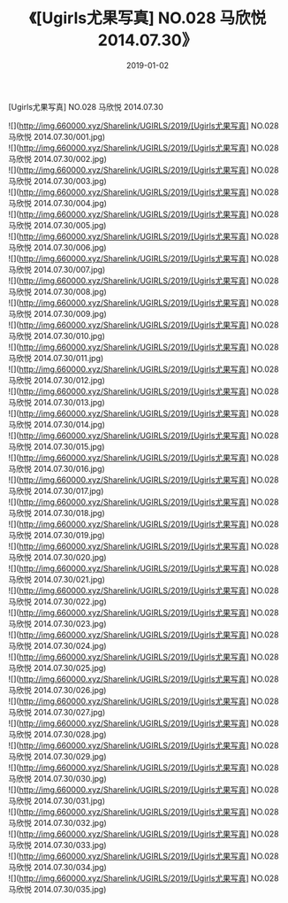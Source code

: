 ﻿---
layout: post
title:  《[Ugirls尤果写真] NO.028 马欣悦 2014.07.30》
date:   2019-01-02
img: http://img.660000.xyz/Sharelink/UGIRLS/2019/[Ugirls尤果写真] NO.028 马欣悦 2014.07.30/000.jpg
categories: [美女, 清纯, 唯美]
---

[Ugirls尤果写真] NO.028 马欣悦 2014.07.30

 ![](http://img.660000.xyz/Sharelink/UGIRLS/2019/[Ugirls尤果写真] NO.028 马欣悦 2014.07.30/001.jpg) <br>![](http://img.660000.xyz/Sharelink/UGIRLS/2019/[Ugirls尤果写真] NO.028 马欣悦 2014.07.30/002.jpg) <br>![](http://img.660000.xyz/Sharelink/UGIRLS/2019/[Ugirls尤果写真] NO.028 马欣悦 2014.07.30/003.jpg) <br>![](http://img.660000.xyz/Sharelink/UGIRLS/2019/[Ugirls尤果写真] NO.028 马欣悦 2014.07.30/004.jpg) <br>![](http://img.660000.xyz/Sharelink/UGIRLS/2019/[Ugirls尤果写真] NO.028 马欣悦 2014.07.30/005.jpg) <br>![](http://img.660000.xyz/Sharelink/UGIRLS/2019/[Ugirls尤果写真] NO.028 马欣悦 2014.07.30/006.jpg) <br>![](http://img.660000.xyz/Sharelink/UGIRLS/2019/[Ugirls尤果写真] NO.028 马欣悦 2014.07.30/007.jpg) <br>![](http://img.660000.xyz/Sharelink/UGIRLS/2019/[Ugirls尤果写真] NO.028 马欣悦 2014.07.30/008.jpg) <br>![](http://img.660000.xyz/Sharelink/UGIRLS/2019/[Ugirls尤果写真] NO.028 马欣悦 2014.07.30/009.jpg) <br>![](http://img.660000.xyz/Sharelink/UGIRLS/2019/[Ugirls尤果写真] NO.028 马欣悦 2014.07.30/010.jpg) <br>![](http://img.660000.xyz/Sharelink/UGIRLS/2019/[Ugirls尤果写真] NO.028 马欣悦 2014.07.30/011.jpg) <br>![](http://img.660000.xyz/Sharelink/UGIRLS/2019/[Ugirls尤果写真] NO.028 马欣悦 2014.07.30/012.jpg) <br>![](http://img.660000.xyz/Sharelink/UGIRLS/2019/[Ugirls尤果写真] NO.028 马欣悦 2014.07.30/013.jpg) <br>![](http://img.660000.xyz/Sharelink/UGIRLS/2019/[Ugirls尤果写真] NO.028 马欣悦 2014.07.30/014.jpg) <br>![](http://img.660000.xyz/Sharelink/UGIRLS/2019/[Ugirls尤果写真] NO.028 马欣悦 2014.07.30/015.jpg) <br>![](http://img.660000.xyz/Sharelink/UGIRLS/2019/[Ugirls尤果写真] NO.028 马欣悦 2014.07.30/016.jpg) <br>![](http://img.660000.xyz/Sharelink/UGIRLS/2019/[Ugirls尤果写真] NO.028 马欣悦 2014.07.30/017.jpg) <br>![](http://img.660000.xyz/Sharelink/UGIRLS/2019/[Ugirls尤果写真] NO.028 马欣悦 2014.07.30/018.jpg) <br>![](http://img.660000.xyz/Sharelink/UGIRLS/2019/[Ugirls尤果写真] NO.028 马欣悦 2014.07.30/019.jpg) <br>![](http://img.660000.xyz/Sharelink/UGIRLS/2019/[Ugirls尤果写真] NO.028 马欣悦 2014.07.30/020.jpg) <br>![](http://img.660000.xyz/Sharelink/UGIRLS/2019/[Ugirls尤果写真] NO.028 马欣悦 2014.07.30/021.jpg) <br>![](http://img.660000.xyz/Sharelink/UGIRLS/2019/[Ugirls尤果写真] NO.028 马欣悦 2014.07.30/022.jpg) <br>![](http://img.660000.xyz/Sharelink/UGIRLS/2019/[Ugirls尤果写真] NO.028 马欣悦 2014.07.30/023.jpg) <br>![](http://img.660000.xyz/Sharelink/UGIRLS/2019/[Ugirls尤果写真] NO.028 马欣悦 2014.07.30/024.jpg) <br>![](http://img.660000.xyz/Sharelink/UGIRLS/2019/[Ugirls尤果写真] NO.028 马欣悦 2014.07.30/025.jpg) <br>![](http://img.660000.xyz/Sharelink/UGIRLS/2019/[Ugirls尤果写真] NO.028 马欣悦 2014.07.30/026.jpg) <br>![](http://img.660000.xyz/Sharelink/UGIRLS/2019/[Ugirls尤果写真] NO.028 马欣悦 2014.07.30/027.jpg) <br>![](http://img.660000.xyz/Sharelink/UGIRLS/2019/[Ugirls尤果写真] NO.028 马欣悦 2014.07.30/028.jpg) <br>![](http://img.660000.xyz/Sharelink/UGIRLS/2019/[Ugirls尤果写真] NO.028 马欣悦 2014.07.30/029.jpg) <br>![](http://img.660000.xyz/Sharelink/UGIRLS/2019/[Ugirls尤果写真] NO.028 马欣悦 2014.07.30/030.jpg) <br>![](http://img.660000.xyz/Sharelink/UGIRLS/2019/[Ugirls尤果写真] NO.028 马欣悦 2014.07.30/031.jpg) <br>![](http://img.660000.xyz/Sharelink/UGIRLS/2019/[Ugirls尤果写真] NO.028 马欣悦 2014.07.30/032.jpg) <br>![](http://img.660000.xyz/Sharelink/UGIRLS/2019/[Ugirls尤果写真] NO.028 马欣悦 2014.07.30/033.jpg) <br>![](http://img.660000.xyz/Sharelink/UGIRLS/2019/[Ugirls尤果写真] NO.028 马欣悦 2014.07.30/034.jpg) <br>![](http://img.660000.xyz/Sharelink/UGIRLS/2019/[Ugirls尤果写真] NO.028 马欣悦 2014.07.30/035.jpg) <br>